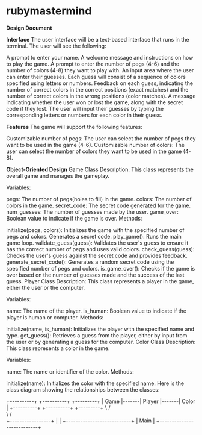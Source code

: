 # rubymastermind 
**Design Document**

**Interface**
The user interface will be a text-based interface that runs in the terminal. The user will see the following:

A prompt to enter your name.
A welcome message and instructions on how to play the game.
A prompt to enter the number of pegs (4-6) and the number of colors (4-8) they want to play with.
An input area where the user can enter their guesses. Each guess will consist of a sequence of colors specified using letters or numbers.
Feedback on each guess, indicating the number of correct colors in the correct positions (exact matches) and the number of correct colors in the wrong positions (color matches).
A message indicating whether the user won or lost the game, along with the secret code if they lost.
The user will input their guesses by typing the corresponding letters or numbers for each color in their guess.

**Features**
The game will support the following features:

Customizable number of pegs: The user can select the number of pegs they want to be used in the game (4-6).
Customizable number of colors: The user can select the number of colors they want to be used in the game (4-8).


**Object-Oriented Design**
Game Class
Description: This class represents the overall game and manages the gameplay.

Variables:

pegs: The number of pegs(holes to fill) in the game.
colors: The number of colors in the game.
secret_code: The secret code generated for the game.
num_guesses: The number of guesses made by the user.
game_over: Boolean value to indicate if the game is over.
Methods:

initialize(pegs, colors): Initializes the game with the specified number of pegs and colors. Generates a secret code.
play_game(): Runs the main game loop.
validate_guess(guess): Validates the user's guess to ensure it has the correct number of pegs and uses valid colors.
check_guess(guess): Checks the user's guess against the secret code and provides feedback.
generate_secret_code(): Generates a random secret code using the specified number of pegs and colors.
is_game_over(): Checks if the game is over based on the number of guesses made and the success of the last guess.
Player Class
Description: This class represents a player in the game, either the user or the computer.

Variables:

name: The name of the player.
is_human: Boolean value to indicate if the player is human or computer.
Methods:

initialize(name, is_human): Initializes the player with the specified name and type.
get_guess(): Retrieves a guess from the player, either by input from the user or by generating a guess for the computer.
Color Class
Description: This class represents a color in the game.

Variables:

name: The name or identifier of the color.
Methods:

initialize(name): Initializes the color with the specified name.
Here is the class diagram showing the relationships between the classes:

+----------+       +----------+       +---------+
|   Game   |-------|  Player  |-------|  Color  |
+----------+       +----------+       +---------+
           \           /         
            \         /          
            +-----------------+
            |                 |
         +---------------------------+
         |          Main           |
         +---------------------------+
